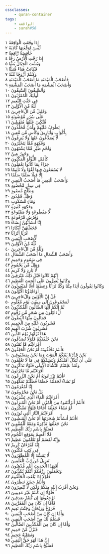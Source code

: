 ```yaml
---
cssclasses:
    - quran-container
tags:
    - الواقعة
    - surah#56
---
```


إِذَا وَقَعَتِ الْوَاقِعَةُ  ١<br>
لَيْسَ لِوَقْعَتِهَا كَاذِبَةٌ  ٢<br>
خَافِضَةٌ رَّافِعَةٌ  ٣<br>
إِذَا رُجَّتِ الْأَرْضُ رَجًّا  ٤<br>
وَبُسَّتِ الْجِبَالُ بَسًّا  ٥<br>
فَكَانَتْ هَبَاءً مُّنبَثًّا  ٦<br>
وَكُنتُمْ أَزْوَجًا ثَلَثَةً  ٧<br>
فَأَصْحَبُ الْمَيْمَنَةِ مَا أَصْحَبُ الْمَيْمَنَةِ  ٨<br>
وَأَصْحَبُ الْمَشَْٔمَةِ مَا أَصْحَبُ الْمَشَْٔمَةِ  ٩<br>
وَالسَّبِقُونَ السَّبِقُونَ  ١۰<br>
أُولَئِكَ الْمُقَرَّبُونَ  ١١<br>
فِى جَنَّتِ النَّعِيمِ  ١٢<br>
ثُلَّةٌ مِّنَ الْأَوَّلِينَ  ١٣<br>
وَقَلِيلٌ مِّنَ الْءَاخِرِينَ  ١٤<br>
عَلَى سُرُرٍ مَّوْضُونَةٍ  ١٥<br>
مُّتَّكِِٔينَ عَلَيْهَا مُتَقَبِلِينَ  ١٦<br>
يَطُوفُ عَلَيْهِمْ وِلْدَنٌ مُّخَلَّدُونَ  ١٧<br>
بِأَكْوَابٍ وَأَبَارِيقَ وَكَأْسٍ مِّن مَّعِينٍ  ١٨<br>
لَّا يُصَدَّعُونَ عَنْهَا وَلَا يُنزِفُونَ  ١٩<br>
وَفَكِهَةٍ مِّمَّا يَتَخَيَّرُونَ  ٢۰<br>
وَلَحْمِ طَيْرٍ مِّمَّا يَشْتَهُونَ  ٢١<br>
وَحُورٌ عِينٌ  ٢٢<br>
كَأَمْثَلِ اللُّؤْلُؤِ الْمَكْنُونِ  ٢٣<br>
جَزَاءً بِمَا كَانُوا يَعْمَلُونَ  ٢٤<br>
لَا يَسْمَعُونَ فِيهَا لَغْوًا وَلَا تَأْثِيمًا  ٢٥<br>
إِلَّا قِيلًا سَلَمًا سَلَمًا  ٢٦<br>
وَأَصْحَبُ الْيَمِينِ مَا أَصْحَبُ الْيَمِينِ  ٢٧<br>
فِى سِدْرٍ مَّخْضُودٍ  ٢٨<br>
وَطَلْحٍ مَّنضُودٍ  ٢٩<br>
وَظِلٍّ مَّمْدُودٍ  ٣۰<br>
وَمَاءٍ مَّسْكُوبٍ  ٣١<br>
وَفَكِهَةٍ كَثِيرَةٍ  ٣٢<br>
لَّا مَقْطُوعَةٍ وَلَا مَمْنُوعَةٍ  ٣٣<br>
وَفُرُشٍ مَّرْفُوعَةٍ  ٣٤<br>
إِنَّا أَنشَأْنَهُنَّ إِنشَاءً  ٣٥<br>
فَجَعَلْنَهُنَّ أَبْكَارًا  ٣٦<br>
عُرُبًا أَتْرَابًا  ٣٧<br>
لِّأَصْحَبِ الْيَمِينِ  ٣٨<br>
ثُلَّةٌ مِّنَ الْأَوَّلِينَ  ٣٩<br>
وَثُلَّةٌ مِّنَ الْءَاخِرِينَ  ٤۰<br>
وَأَصْحَبُ الشِّمَالِ مَا أَصْحَبُ الشِّمَالِ  ٤١<br>
فِى سَمُومٍ وَحَمِيمٍ  ٤٢<br>
وَظِلٍّ مِّن يَحْمُومٍ  ٤٣<br>
لَّا بَارِدٍ وَلَا كَرِيمٍ  ٤٤<br>
إِنَّهُمْ كَانُوا قَبْلَ ذَلِكَ مُتْرَفِينَ  ٤٥<br>
وَكَانُوا يُصِرُّونَ عَلَى الْحِنثِ الْعَظِيمِ  ٤٦<br>
وَكَانُوا يَقُولُونَ أَئِذَا مِتْنَا وَكُنَّا تُرَابًا وَعِظَمًا أَءِنَّا لَمَبْعُوثُونَ  ٤٧<br>
أَوَءَابَاؤُنَا الْأَوَّلُونَ  ٤٨<br>
قُلْ إِنَّ الْأَوَّلِينَ وَالْءَاخِرِينَ  ٤٩<br>
لَمَجْمُوعُونَ إِلَى مِيقَتِ يَوْمٍ مَّعْلُومٍ  ٥۰<br>
ثُمَّ إِنَّكُمْ أَيُّهَا الضَّالُّونَ الْمُكَذِّبُونَ  ٥١<br>
لَءَاكِلُونَ مِن شَجَرٍ مِّن زَقُّومٍ  ٥٢<br>
فَمَالُِٔونَ مِنْهَا الْبُطُونَ  ٥٣<br>
فَشَرِبُونَ عَلَيْهِ مِنَ الْحَمِيمِ  ٥٤<br>
فَشَرِبُونَ شُرْبَ الْهِيمِ  ٥٥<br>
هَذَا نُزُلُهُمْ يَوْمَ الدِّينِ  ٥٦<br>
نَحْنُ خَلَقْنَكُمْ فَلَوْلَا تُصَدِّقُونَ  ٥٧<br>
أَفَرَءَيْتُم مَّا تُمْنُونَ  ٥٨<br>
ءَأَنتُمْ تَخْلُقُونَهُ أَمْ نَحْنُ الْخَلِقُونَ  ٥٩<br>
نَحْنُ قَدَّرْنَا بَيْنَكُمُ الْمَوْتَ وَمَا نَحْنُ بِمَسْبُوقِينَ  ٦۰<br>
عَلَى أَن نُّبَدِّلَ أَمْثَلَكُمْ وَنُنشِئَكُمْ فِى مَا لَا تَعْلَمُونَ  ٦١<br>
وَلَقَدْ عَلِمْتُمُ النَّشْأَةَ الْأُولَى فَلَوْلَا تَذَكَّرُونَ  ٦٢<br>
أَفَرَءَيْتُم مَّا تَحْرُثُونَ  ٦٣<br>
ءَأَنتُمْ تَزْرَعُونَهُ أَمْ نَحْنُ الزَّرِعُونَ  ٦٤<br>
لَوْ نَشَاءُ لَجَعَلْنَهُ حُطَمًا فَظَلْتُمْ تَفَكَّهُونَ  ٦٥<br>
إِنَّا لَمُغْرَمُونَ  ٦٦<br>
بَلْ نَحْنُ مَحْرُومُونَ  ٦٧<br>
أَفَرَءَيْتُمُ الْمَاءَ الَّذِى تَشْرَبُونَ  ٦٨<br>
ءَأَنتُمْ أَنزَلْتُمُوهُ مِنَ الْمُزْنِ أَمْ نَحْنُ الْمُنزِلُونَ  ٦٩<br>
لَوْ نَشَاءُ جَعَلْنَهُ أُجَاجًا فَلَوْلَا تَشْكُرُونَ  ٧۰<br>
أَفَرَءَيْتُمُ النَّارَ الَّتِى تُورُونَ  ٧١<br>
ءَأَنتُمْ أَنشَأْتُمْ شَجَرَتَهَا أَمْ نَحْنُ الْمُنشُِٔونَ  ٧٢<br>
نَحْنُ جَعَلْنَهَا تَذْكِرَةً وَمَتَعًا لِّلْمُقْوِينَ  ٧٣<br>
فَسَبِّحْ بِاسْمِ رَبِّكَ الْعَظِيمِ  ٧٤<br>
فَلَا أُقْسِمُ بِمَوَقِعِ النُّجُومِ  ٧٥<br>
وَإِنَّهُ لَقَسَمٌ لَّوْ تَعْلَمُونَ عَظِيمٌ  ٧٦<br>
إِنَّهُ لَقُرْءَانٌ كَرِيمٌ  ٧٧<br>
فِى كِتَبٍ مَّكْنُونٍ  ٧٨<br>
لَّا يَمَسُّهُ إِلَّا الْمُطَهَّرُونَ  ٧٩<br>
تَنزِيلٌ مِّن رَّبِّ الْعَلَمِينَ  ٨۰<br>
أَفَبِهَذَا الْحَدِيثِ أَنتُم مُّدْهِنُونَ  ٨١<br>
وَتَجْعَلُونَ رِزْقَكُمْ أَنَّكُمْ تُكَذِّبُونَ  ٨٢<br>
فَلَوْلَا إِذَا بَلَغَتِ الْحُلْقُومَ  ٨٣<br>
وَأَنتُمْ حِينَئِذٍ تَنظُرُونَ  ٨٤<br>
وَنَحْنُ أَقْرَبُ إِلَيْهِ مِنكُمْ وَلَكِن لَّا تُبْصِرُونَ  ٨٥<br>
فَلَوْلَا إِن كُنتُمْ غَيْرَ مَدِينِينَ  ٨٦<br>
تَرْجِعُونَهَا إِن كُنتُمْ صَدِقِينَ  ٨٧<br>
فَأَمَّا إِن كَانَ مِنَ الْمُقَرَّبِينَ  ٨٨<br>
فَرَوْحٌ وَرَيْحَانٌ وَجَنَّتُ نَعِيمٍ  ٨٩<br>
وَأَمَّا إِن كَانَ مِنْ أَصْحَبِ الْيَمِينِ  ٩۰<br>
فَسَلَمٌ لَّكَ مِنْ أَصْحَبِ الْيَمِينِ  ٩١<br>
وَأَمَّا إِن كَانَ مِنَ الْمُكَذِّبِينَ الضَّالِّينَ  ٩٢<br>
فَنُزُلٌ مِّنْ حَمِيمٍ  ٩٣<br>
وَتَصْلِيَةُ جَحِيمٍ  ٩٤<br>
إِنَّ هَذَا لَهُوَ حَقُّ الْيَقِينِ  ٩٥<br>
فَسَبِّحْ بِاسْمِ رَبِّكَ الْعَظِيمِ  ٩٦<br>
